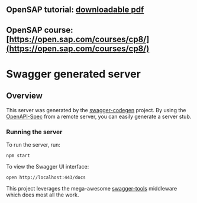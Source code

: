 ## OpenSAP tutorial: [downloadable pdf](https://s3.xopic.de/opensap-video/videos/3inXLX43yRflenM7ZNDVgA/rtfiles/4FDw9w0weI7w8dN9N03x9c/openSAP_cp8_week_03_unit_04_implementing_your_APIs_using_SAP_Cloud_Platform_Additional_Download.pdf)

## OpenSAP course: [https://open.sap.com/courses/cp8/](https://open.sap.com/courses/cp8/)

# Swagger generated server

## Overview
This server was generated by the [swagger-codegen](https://github.com/swagger-api/swagger-codegen) project.  By using the [OpenAPI-Spec](https://github.com/OAI/OpenAPI-Specification) from a remote server, you can easily generate a server stub.

### Running the server
To run the server, run:

```
npm start
```

To view the Swagger UI interface:

```
open http://localhost:443/docs
```

This project leverages the mega-awesome [swagger-tools](https://github.com/apigee-127/swagger-tools) middleware which does most all the work.
